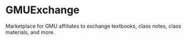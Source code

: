 # GMUExchange
Marketplace for GMU affiliates to exchange textbooks, class notes, class materials, and more.
